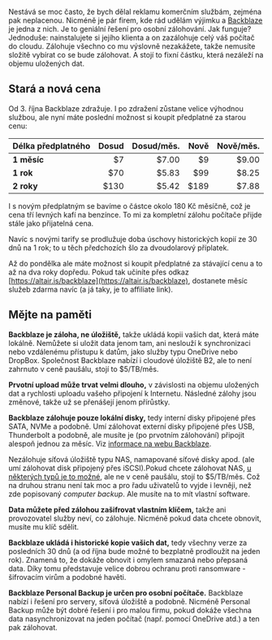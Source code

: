 <!-- dcterms:title = Backblaze zdražuje: poslední šance předplatného za starou cenu -->
<!-- dcterms:abstract = Moje oblíbená služba Backblaze bude od 3. října zdražovat. I tak zůstane velice výhodnou službou, ale nyní máte poslední šanci na nákup předplatného za starou cenu. -->
<!-- dcterms:creator = Michal Altair Valášek -->
<!-- x4w:coverUrl = /cover-pictures/20230925-backblaze.jpg -->
<!-- x4w:pictureUrl = /perex-pictures/logo-backblaze.svg -->
<!-- x4w:pictureWidth = 150 -->
<!-- x4w:pictureHeight = 150 -->
<!-- x4w:category = IT -->
<!-- dcterms:date = 2023-09-25 -->

Nestává se moc často, že bych dělal reklamu komerčním službám, zejména pak neplacenou. Nicméně je pár firem, kde rád udělám výjimku a [Backblaze](https://altair.is/backblaze) je jedna z nich. Je to geniální řešení pro osobní zálohování. Jak funguje? Jednoduše: nainstalujete si jejího klienta a on zazálohuje celý váš počítač do cloudu. Zálohuje všechno co mu výslovně nezakážete, takže nemusíte složitě vybírat co se bude zálohovat. A stojí to fixní částku, která nezáleží na objemu uložených dat.

## Stará a nová cena

Od 3. října Backblaze zdražuje. I po zdražení zůstane velice výhodnou službou, ale nyní máte poslední možnost si koupit předplatné za starou cenu:

Délka předplatného | Dosud | Dosud/měs. | Nově | Nově/měs.
------------------ | ----: | ---------: | ---: | --------:
**1 měsíc**        | $7    | $7.00      | $9   | $9.00
**1 rok**          | $70   | $5.83      | $99  | $8.25
**2 roky**         | $130  | $5.42      | $189 | $7.88

I s novým předplatným se bavíme o částce okolo 180 Kč měsíčně, což je cena tří levných kafí na benzínce. To mi za kompletní zálohu počítače přijde stále jako přijatelná cena.

Navíc s novými tarify se prodlužuje doba úschovy historických kopií ze 30 dnů na 1 rok; to u těch předchozích šlo za dvoudolarový příplatek.

Až do pondělka ale máte možnost si koupit předplatné za stávající cenu a to až na dva roky dopředu. Pokud tak učiníte přes odkaz [https://altair.is/backblaze](https://altair.is/backblaze), dostanete měsíc služeb zdarma navíc (a já taky, je to affiliate link).

## Mějte na paměti

**Backblaze je záloha, ne úložiště,** takže ukládá kopii vašich dat, která máte lokálně. Nemůžete si uložit data jenom tam, ani neslouží k synchronizaci nebo vzdálenému přístupu k datům, jako služby typu OneDrive nebo DropBox. Společnost Backblaze nabízí i cloudové úložiště B2, ale to není zahrnuto v ceně paušálu, stojí to $5/TB/měs. 

**Prvotní upload může trvat velmi dlouho,** v závislosti na objemu uložených dat a rychlosti uploadu vašeho připojení k Internetu. Následné zálohy jsou změnové, takže už se přenášejí jenom přírůstky.

**Backblaze zálohuje pouze lokální disky,** tedy interní disky připojené přes SATA, NVMe a podobně. Umí zálohovat externí disky připojené přes USB, Thunderbolt a podobně, ale musíte je (po prvotním zálohování) připojit alespoň jednou za měsíc. Viz [informace na webu Backblaze](https://help.backblaze.com/hc/en-us/articles/217665398-Backing-up-External-Hard-Drives). 

Nezálohuje síťová úložiště typu NAS, namapované síťové disky apod. (ale umí zálohovat disk připojený přes iSCSI).Pokud chcete zálohovat NAS, [u některých typů je to možné](https://www.backblaze.com/cloud-storage/solutions/nas-backup), ale ne v ceně paušálu, stojí to $5/TB/měs. Což na druhou stranu není tak moc a pro řadu uživatelů to vyjde i levněji, než zde popisovaný _computer backup_. Ale musíte na to mít vlastní software.

**Data můžete před zálohou zašifrovat vlastním klíčem,** takže ani provozovatel služby neví, co zálohuje. Nicméně pokud data chcete obnovit, musíte mu klíč sdělit.

**Backblaze ukládá i historické kopie vašich dat,** tedy všechny verze za posledních 30 dnů (a od října bude možné to bezplatně prodloužit na jeden rok). Znamená to, že dokáže obnovit i omylem smazaná nebo přepsaná data. Díky tomu představuje velice dobrou ochranu proti ransomware - šifrovacím virům a podobné havěti.

**Backblaze Personal Backup je určen pro osobní počítače.** Backblaze nabízí i řešení pro servery, síťová úložiště a podobně. Nicméně Personal Backup může být dobré řešení i pro malou firmu, pokud dokáže všechna data nasynchronizovat na jeden počítač (např. pomocí OneDrive atd.) a ten pak zálohovat.